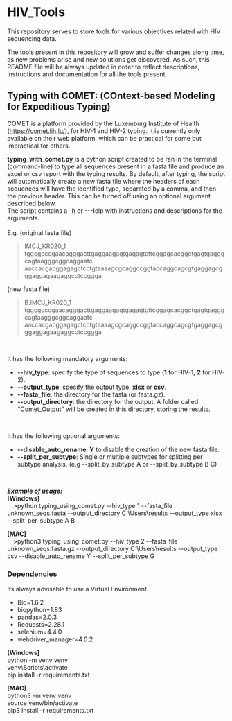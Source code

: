# HIV_Tools
This repository serves to store tools for various objectives related with HIV sequencing data.

The tools present in this repository will grow and suffer changes along time, as new problems arise and new solutions get discovered.
As such, this README file will be always updated in order to reflect descriptions, instructions and documentation for all the tools present.

## Typing with COMET: (COntext-based Modeling for Expeditious Typing)

COMET is a platform provided by the Luxemburg Institute of Health (https://comet.lih.lu/), for HIV-1 and HIV-2 typing.
It is currently only available on their web platform, which can be practical for some but impractical for others.

**typing_with_comet.py** is a python script created to be ran in the terminal (command-line) to type all sequences present in a fasta file and produce an excel or csv report with the typing results. By default, after typing, the script will automatically create a new fasta file where the headers of each sequences will have the identified type, separated by a comma, and then the previous header. This can be turned off using an optional argument described below.<br />
The script contains a -h or --Help with instructions and descriptions for the arguments.
<br />
<br />
E.g.
(original fasta file)
>IMCJ_KR020_1 
tggcgcccgaacagggacttgaggaagagtgagagtcttcggagcacggctgagtgagggcagtaagggcggcaggaatc
aaccacgacggagagctcctgtaaaagcgcaggccggtaccaggcagcgtgaggagcgggaggagaagaggcctccggga

(new fasta file)
>B.IMCJ_KR020_1 
tggcgcccgaacagggacttgaggaagagtgagagtcttcggagcacggctgagtgagggcagtaagggcggcaggaatc
aaccacgacggagagctcctgtaaaagcgcaggccggtaccaggcagcgtgaggagcgggaggagaagaggcctccggga
<br />

It has the following mandatory arguments:
- **--hiv_type**: specify the type of sequences to type (**1** for HIV-1, **2** for HIV-2).
- **--output_type**: specify the output type, **xlsx** or **csv**.
- **--fasta_file**: the directory for the fasta (or fasta.gz).
- **--output_directory**: the directory for the output. A folder called "Comet_Output" will be created in this directory, storing the results.
<br />

It has the following optional arguments:
- **--disable_auto_rename**: **Y** to disable the creation of the new fasta file.
- **--split_per_subtype**: Single or multiple subtypes for splitting per subtype analysis, (e.g --split_by_subtype A or --split_by_subtype B C)
<br />

***Example of usage:***
<br />
**[Windows]**
<br />
&ensp;&ensp;>python typing_using_comet.py --hiv_type 1 --fasta_file unknown_seqs.fasta --output_directory C:\Users\results --output_type xlsx  --split_per_subtype A B
<br />

**[MAC]**
<br />
&ensp;&ensp;>python3 typing_using_comet.py --hiv_type 2 --fasta_file unknown_seqs.fasta.gz --output_directory C:\Users\results --output_type csv --disable_auto_rename Y --split_per_subtype G

### Dependencies

Its always advisable to use a Virtual Environment.<br />
- Bio=1.6.2<br />
- biopython=1.83<br />
- pandas=2.0.3<br />
- Requests=2.28.1<br />
- selenium=4.4.0<br />
- webdriver_manager=4.0.2<br />

**[Windows]**
<br />
python -m venv venv<br />
venv\Scripts\activate<br />
pip install -r requirements.txt

**[MAC]**
<br />
python3 -m venv venv<br />
source venv/bin/activate<br />
pip3 install -r requirements.txt<br />

